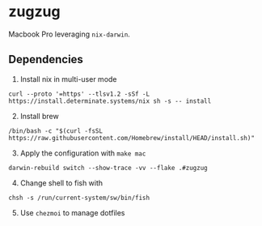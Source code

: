 # zugzug

Macbook Pro leveraging `nix-darwin`.

## Dependencies

1. Install nix in multi-user mode

```
curl --proto '=https' --tlsv1.2 -sSf -L https://install.determinate.systems/nix sh -s -- install
```

2. Install brew

```
/bin/bash -c "$(curl -fsSL https://raw.githubusercontent.com/Homebrew/install/HEAD/install.sh)"
```

3. Apply the configuration with `make mac`

```
darwin-rebuild switch --show-trace -vv --flake .#zugzug
```

4. Change shell to fish with

```
chsh -s /run/current-system/sw/bin/fish
```

5. Use `chezmoi` to manage dotfiles
